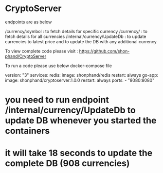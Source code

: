 # CryptoServer

endpoints are as below

/currency/:symbol           : to fetch details for specific currency
/currency/                  : to fetch details for all currencies
/internal/currency/UpdateDb : to update currencies to latest price and to update the DB with any additional currency

To view complete code please visit : https://github.com/shon-phand/CryptoServer 

To run a code please use below docker-compose file

version: "3"
services:
  redis:
    image: shonphand/redis
    restart: always
  go-app:
    image: shonphand/cryptoserver:1.0.0
    restart: always
    ports:
      - "8080:8080"
      
   
# you need to run endpoint /internal/currency/UpdateDb to update DB whenever you started the containers
# it will take 18 seconds to update the complete DB (908 currencies)




